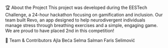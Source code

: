 🏆 About the Project
This project was developed during the EESTech Challenge, a 24-hour hackathon focusing on gamification and inclusion. Our team built Revo, an app designed to help neurodivergent individuals manage stress through breathing exercises and a simple, engaging game.
We are proud to have placed 2nd in this competition!

🤝 Team & Contributors
Ajla Beća
Selma Salman
Faris Selimović
